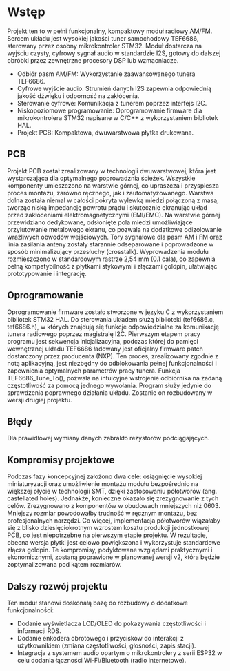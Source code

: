 <h1>Wstęp</h1>

Projekt ten to w pełni funkcjonalny, kompaktowy moduł radiowy AM/FM. Sercem układu jest wysokiej jakości tuner samochodowy TEF6686, sterowany przez osobny mikrokontroler STM32. Moduł dostarcza na wyjściu czysty, cyfrowy sygnał audio w standardzie I2S, gotowy do dalszej obróbki przez zewnętrzne procesory DSP lub wzmacniacze.
<ul>
<li>Odbiór pasm AM/FM: Wykorzystanie zaawansowanego tunera TEF6686.
<li>Cyfrowe wyjście audio: Strumień danych I2S zapewnia odpowiednią jakość dźwięku i odporność na zakłócenia.
<li>Sterowanie cyfrowe: Komunikacja z tunerem poprzez interfejs I2C.
<li>Niskopoziomowe programowanie: Oprogramowanie firmware dla mikrokontrolera STM32 napisane w C/C++ z wykorzystaniem bibliotek HAL.
<li>Projekt PCB: Kompaktowa, dwuwarstwowa płytka drukowana.
</ul>

<h2>PCB</h2>

Projekt PCB został zrealizowany w technologii dwuwarstwowej, która jest wystarczająca dla optymalnego poprowadznia ścieżek. Wszystkie komponenty umieszczono na warstwie górnej, co upraszcza i przyspiesza proces montażu, zarówno ręcznego, jak i zautomatyzowanego. Warstwa dolna została niemal w całości pokryta wylewką miedzi połączoną z masą, tworząc niską impedancję powrotu prądu i skutecznie ekranując układ przed zakłóceniami elektromagnetycznymi (EMI/EMC). Na warstwie górnej przewidziano dedykowane, odsłonięte pola miedzi umożliwiające przylutowanie metalowego ekranu, co pozwala na dodatkowe odizolowanie wrażliwych obwodów wejściowych. Tory sygnałowe dla pasm AM i FM oraz linia zasilania anteny zostały starannie odseparowane i poprowadzone w sposób minimalizujący przesłuchy (crosstalk). Wyprowadzenia modułu rozmieszczono w standardowym rastrze 2,54 mm (0.1 cala), co zapewnia pełną kompatybilność z płytkami stykowymi i złączami goldpin, ułatwiając prototypowanie i integrację.

<h2>Oprogramowanie</h2>

Oprogramowanie firmware zostało stworzone w języku C z wykorzystaniem bibliotek STM32 HAL. Do sterowania układem służą biblioteki (tef6686.c, tef6686.h), w których znajdują się funkcje odpowiedzialne za komunikację tunera radiowego poprzez magistralę I2C.
Pierwszym etapem pracy programu jest sekwencja inicjalizacyjna, podczas której do pamięci wewnętrznej układu TEF6686 ładowany jest oficjalny firmware patch dostarczony przez producenta (NXP). Ten proces, zrealizowany zgodnie z notą aplikacyjną, jest niezbędny do odblokowania pełnej funkcjonalności i zapewnienia optymalnych parametrów pracy tunera. Funkcja TEF6686_Tune_To(), pozwala na intuicyjne wstrojenie odbiornika na zadaną częstotliwość za pomocą jednego wywołania. Program służy jedynie do sprawdzenia poprawnego działania układu. Zostanie on rozbudowany w wersji drugiej projektu.

<h2>Błędy</h2>

Dla prawidłowej wymiany danych zabrakło rezystorów podciągających.

<h2>Kompromisy projektowe</h2>

Podczas fazy koncepcyjnej założono dwa cele: osiągnięcie wysokiej miniaturyzacji oraz umożliwienie montażu modułu bezpośrednio na większej płycie w technologii SMT, dzięki zastosowaniu półotworów (ang. castellated holes). Jednakże, konieczne okazało się zrezygnowanie z tych celów. Zrezygnowano z komponentów w obudowach mniejszych niż 0603. Mniejszy rozmiar powodowałby trudność w ręcznym montażu, bez profesjonalnych narzędzi. Co więcej, implementacja półotworów wiązałaby się z blisko dziesięciokrotnym wzrostem kosztu produkcji jednostkowej PCB, co jest niepotrzebne na pierwszym etapie projektu. W rezultacie, obecna wersja płytki jest celowo powiększona i wykorzystuje standardowe złącza goldpin. Te kompromisy, podyktowane względami praktycznymi i ekonomicznymi, zostaną poprawione w planowanej wersji v2, która będzie zoptymalizowana pod kątem rozmiarów.

<h2>Dalszy rozwój projektu</h2>

Ten moduł stanowi doskonałą bazę do rozbudowy o dodatkowe funkcjonalności:
<ul>
<li>Dodanie wyświetlacza LCD/OLED do pokazywania częstotliwości i informacji RDS.
<li>Dodanie enkodera obrotowego i przycisków do interakcji z użytkownikiem (zmiana częstotliwości, głośności, zapis stacji).
<li>Integracja z systemem audio opartym o mikrokontrolery z serii ESP32 w celu dodania łączności Wi-Fi/Bluetooth (radio internetowe).
</ul>
